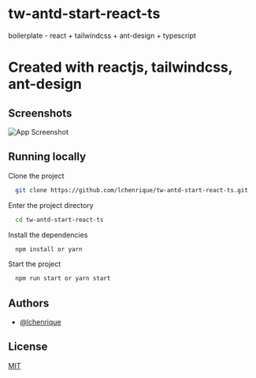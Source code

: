 
# tw-antd-start-react-ts

boilerplate -  react + tailwindcss + ant-design + typescript

# Created with reactjs, tailwindcss, ant-design


## Screenshots

![App Screenshot](https://raw.githubusercontent.com/lchenrique/tw-antd-start-react-ts/897028585c74306af46e6e7f137fd17a6179c192/src/assets/preview/carbon.svg)


## Running locally


Clone the project

```bash
  git clone https://github.com/lchenrique/tw-antd-start-react-ts.git
```

Enter the project directory

```bash
  cd tw-antd-start-react-ts
```

Install the dependencies

```bash
  npm install or yarn
```

Start the project

```bash
  npm run start or yarn start
```


## Authors

- [@lchenrique](https://github.com/lchenrique)


## License

[MIT](https://choosealicense.com/licenses/mit/)


